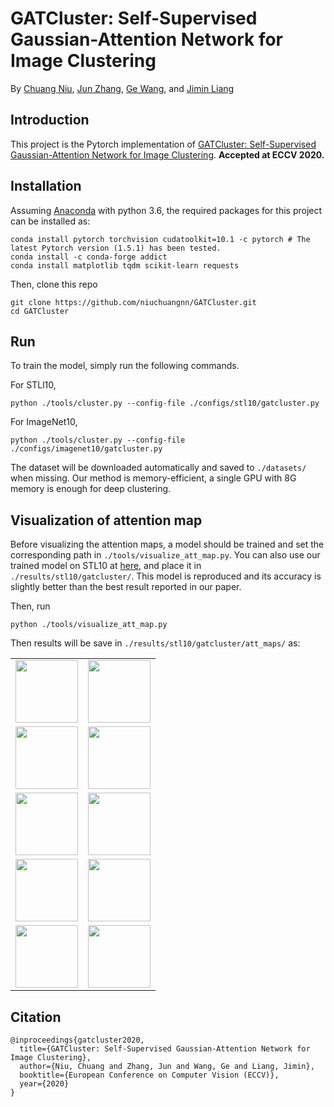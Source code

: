 # GATCluster: Self-Supervised Gaussian-Attention Network for Image Clustering
By [Chuang Niu](https://scholar.google.com/citations?user=aoud5NgAAAAJ&hl), [Jun Zhang](https://junzhang.org/), [Ge Wang](https://www.linkedin.com/in/ge-wang-axis/), and [Jimin Liang](https://scholar.google.com/citations?user=SfkU4GEAAAAJ) 

## Introduction
This project is the Pytorch implementation of [GATCluster: Self-Supervised Gaussian-Attention Network for Image Clustering](https://arxiv.org/pdf/2002.11863.pdf).
__Accepted at ECCV 2020.__

## Installation
Assuming [Anaconda](https://www.anaconda.com/) with python 3.6, the required packages for this project can be installed as:
```shell script
conda install pytorch torchvision cudatoolkit=10.1 -c pytorch # The latest Pytorch version (1.5.1) has been tested.
conda install -c conda-forge addict
conda install matplotlib tqdm scikit-learn requests
```
Then, clone this repo
```shell script
git clone https://github.com/niuchuangnn/GATCluster.git
cd GATCluster
```

## Run
To train the model, simply run the following commands.

For STLl10,
```shell script
python ./tools/cluster.py --config-file ./configs/stl10/gatcluster.py
```
For ImageNet10,
```shell script
python ./tools/cluster.py --config-file ./configs/imagenet10/gatcluster.py
```
The dataset will be downloaded automatically and saved to `./datasets/` when missing.
Our method is memory-efficient, a single GPU with 8G memory is enough for deep clustering.

## Visualization of attention map
Before visualizing the attention maps, 
a model should be trained and set the corresponding path in `./tools/visualize_att_map.py`.
You can also use our trained model on STL10 at [here](https://drive.google.com/uc?export=download&id=1LXfoWhLpM7yiVJy_POkdOImHfkDjz1xI),
and place it in `./results/stl10/gatcluster/`. This model is reproduced and its accuracy is slightly better than the best result reported in our paper.

Then, run
```shell script
python ./tools/visualize_att_map.py
```
Then results will be save in `./results/stl10/gatcluster/att_maps/` as:

<table align='c'>

<tr>
<td><img  height="100" src="https://github.com/niuchuangnn/GATCluster/blob/master/results/stl10/att_maps/0.png"></td>
<td><img  height="100" src="https://github.com/niuchuangnn/GATCluster/blob/master/results/stl10/att_maps/1.png"></td>
</tr>

<tr>
<td><img  height="100" src="https://github.com/niuchuangnn/GATCluster/blob/master/results/stl10/att_maps/0.png"></td>
<td><img  height="100" src="https://github.com/niuchuangnn/GATCluster/blob/master/results/stl10/att_maps/1.png"></td>
</tr>
<tr>
<td><img  height="100" src="https://github.com/niuchuangnn/GATCluster/blob/master/results/stl10/att_maps/2.png"></td>
<td><img  height="100" src="https://github.com/niuchuangnn/GATCluster/blob/master/results/stl10/att_maps/3.png"></td>
</tr>
<tr>
<td><img  height="100" src="https://github.com/niuchuangnn/GATCluster/blob/master/results/stl10/att_maps/4.png"></td>
<td><img  height="100" src="https://github.com/niuchuangnn/GATCluster/blob/master/results/stl10/att_maps/5.png"></td>
</tr>
<tr>
<td><img  height="100" src="https://github.com/niuchuangnn/GATCluster/blob/master/results/stl10/att_maps/6.png"></td>
<td><img  height="100" src="https://github.com/niuchuangnn/GATCluster/blob/master/results/stl10/att_maps/7.png"></td>
</tr>

</table>


## Citation

```shell
@inproceedings{gatcluster2020,
  title={GATCluster: Self-Supervised Gaussian-Attention Network for Image Clustering},
  author={Niu, Chuang and Zhang, Jun and Wang, Ge and Liang, Jimin},
  booktitle={European Conference on Computer Vision (ECCV)},
  year={2020}
}
```
